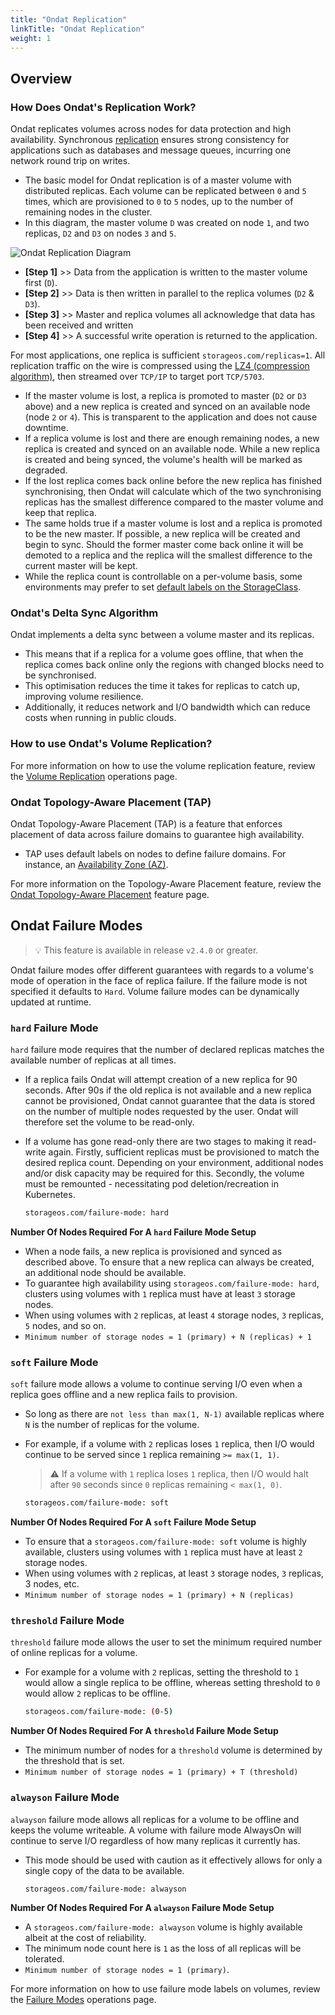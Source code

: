 ```yaml
---
title: "Ondat Replication"
linkTitle: "Ondat Replication"
weight: 1
---
```


## Overview 

### How Does Ondat's Replication Work?

Ondat replicates volumes across nodes for data protection and high availability. Synchronous [replication](https://en.wikipedia.org/wiki/Replication_%28computing%29) ensures strong consistency for applications such as databases and message queues, incurring one network round trip on writes.
- The basic model for Ondat replication is of a master volume with distributed replicas. Each volume can be replicated between `0` and `5` times, which are provisioned to `0` to `5` nodes, up to the number of remaining nodes in the cluster.
- In this diagram, the master volume `D` was created on node `1`, and two replicas, `D2` and `D3` on nodes `3` and `5`.

![Ondat Replication Diagram](/images/docs/concepts/high-availability.png)

- **[Step 1]** >> Data from the application is written to the master volume first (`D`).
- **[Step 2]** >> Data is then written in parallel to the replica volumes (`D2` & `D3`).
- **[Step 3]** >> Master and replica volumes all acknowledge that data has been received and written
- **[Step 4]** >> A successful write operation is returned to the application.

For most applications, one replica is sufficient `storageos.com/replicas=1`. All replication traffic on the wire is compressed using the [LZ4 (compression algorithm)](https://en.wikipedia.org/wiki/LZ4_%28compression_algorithm%29), then streamed over `TCP/IP` to target port `TCP/5703`.
- If the master volume is lost, a replica is promoted to master (`D2` or `D3` above) and a new replica is created and synced on an available node (node `2` or `4`). This is transparent to the application and does not cause downtime.
- If a replica volume is lost and there are enough remaining nodes, a new replica is created and synced on an available node. While a new replica is created and being synced, the volume's health will be marked as degraded.
- If the lost replica comes back online before the new replica has finished synchronising, then Ondat will calculate which of the two synchronising replicas has the smallest difference compared to the master volume and keep that replica. 
- The same holds true if a master volume is lost and a replica is promoted to be the new master. If possible, a new replica will be created and begin to sync. Should the former master come back online it will be demoted to a replica and the replica will the smallest difference to the current master will be kept.
- While the replica count is controllable on a per-volume basis, some environments may prefer to set [default labels on the StorageClass](/docs/concepts/labels).

### Ondat's Delta Sync Algorithm

Ondat implements a delta sync between a volume master and its replicas. 
- This means that if a replica for a volume goes offline, that when the replica comes back online only the regions with changed blocks need to be synchronised.
- This optimisation reduces the time it takes for replicas to catch up, improving volume resilience.
- Additionally, it reduces network and I/O bandwidth which can reduce costs when running in public clouds.

### How to use Ondat's Volume Replication?

For more information on how to use the volume replication feature, review the [Volume Replication](/docs/operations/replication) operations page.

### Ondat Topology-Aware Placement (TAP)

Ondat Topology-Aware Placement (TAP) is a feature that enforces placement of data across failure domains to guarantee high availability.
- TAP uses default labels on nodes to define failure domains. For instance, an [Availability Zone (AZ)](https://docs.aws.amazon.com/AWSEC2/latest/UserGuide/using-regions-availability-zones.html). 

For more information on the Topology-Aware Placement feature, review the [Ondat Topology-Aware Placement](/docs/concepts/tap) feature page.

## Ondat Failure Modes

> 💡 This feature is available in release `v2.4.0` or greater.

Ondat failure modes offer different guarantees with regards to a volume's mode of operation in the face of replica failure. If the failure mode is not specified it defaults to `Hard`. Volume failure modes can be dynamically updated at runtime.

### `hard` Failure Mode

`hard` failure mode requires that the number of declared replicas matches the available number of replicas at all times. 
- If a replica fails Ondat will attempt creation of a new replica for 90 seconds. After 90s if the old replica is not available and a new replica cannot be provisioned, Ondat cannot guarantee that the data is stored on the number of multiple nodes requested by the user. Ondat will therefore set the volume to be read-only.
- If a volume has gone read-only there are two stages to making it read-write again. Firstly, sufficient replicas must be provisioned to match the desired replica count. Depending on your environment, additional nodes and/or disk capacity may be required for this. Secondly, the volume must be remounted - necessitating pod deletion/recreation in Kubernetes.

	```bash
	storageos.com/failure-mode: hard
	```

**Number Of Nodes Required For A `hard` Failure Mode Setup**
- When a node fails, a new replica is provisioned and synced as described above. To ensure that a new replica can always be created, an additional node should be available. 
- To guarantee high availability using `storageos.com/failure-mode: hard`, clusters using volumes with `1` replica must have at least `3` storage nodes. 
- When using volumes with `2` replicas, at least `4` storage nodes, `3` replicas, `5` nodes, and so on.
- `Minimum number of storage nodes = 1 (primary) + N (replicas) + 1`

### `soft` Failure Mode

`soft` failure mode allows a volume to continue serving I/O even when a replica goes offline and a new replica fails to provision. 
- So long as there are `not less than max(1, N-1)` available replicas where `N` is the number of replicas for the volume.
- For example, if a volume with `2` replicas loses `1` replica, then I/O would continue to be served since `1` replica remaining `>= max(1, 1)`. 
    > ⚠️ If a volume with `1` replica loses `1` replica, then I/O would halt after `90` seconds since `0`
replicas remaining `< max(1, 0)`.

	```bash
	storageos.com/failure-mode: soft
	```

**Number Of Nodes Required For A `soft` Failure Mode Setup**
- To ensure that a `storageos.com/failure-mode: soft` volume is highly available, clusters using volumes with `1` replica must have at least `2` storage nodes. 
- When using volumes with `2` replicas, at least `3` storage nodes, `3` replicas, 3 nodes, etc.
- `Minimum number of storage nodes = 1 (primary) + N (replicas)`

### `threshold` Failure Mode

`threshold` failure mode allows the user to set the minimum required number of online replicas for a volume. 
- For example for a volume with `2` replicas, setting the threshold to `1` would allow a single replica to be offline, whereas setting threshold to `0` would allow `2` replicas to be offline.

	```bash
	storageos.com/failure-mode: (0-5)
	```

**Number Of Nodes Required For A `threshold` Failure Mode Setup**
- The minimum number of nodes for a `threshold` volume is determined by the threshold that is set.
- `Minimum number of storage nodes = 1 (primary) + T (threshold)`

### `alwayson` Failure Mode

`alwayson` failure mode allows all replicas for a volume to be offline and keeps the volume writeable. A volume with failure mode AlwaysOn will continue to serve I/O regardless of how many replicas it currently has.
- This mode should be used with caution as it effectively allows for only a single copy of the data to be available.

	```bash
	storageos.com/failure-mode: alwayson
	```

**Number Of Nodes Required For A `alwayson` Failure Mode Setup**
- A `storageos.com/failure-mode: alwayson` volume is highly available albeit at the cost of reliability.
- The minimum node count here is `1` as the loss of all replicas will be tolerated.
- `Minimum number of storage nodes = 1 (primary)`.

For more information on how to use failure mode labels on volumes, review the [Failure Modes](/docs/operations/failure-modes) operations page.
